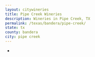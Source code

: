 ```yaml
---
layout: citywineries
title: Pipe Creek Wineries
description: Wineries in Pipe Creek, TX
permalink: /texas/bandera/pipe-creek/
state: tx
county: bandera
city: pipe creek
---
```

-
